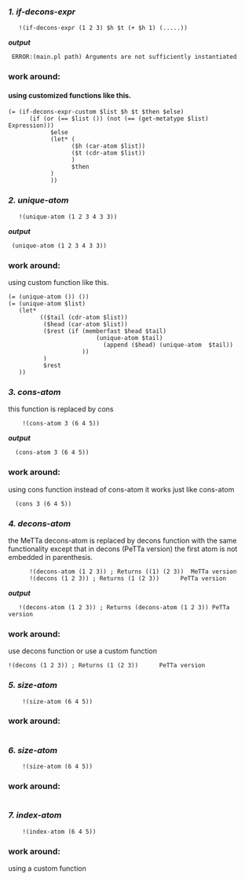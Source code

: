 ### ***1. if-decons-expr***
```metta
   !(if-decons-expr (1 2 3) $h $t (+ $h 1) (.....))
```
***output***
```metta 
 ERROR:(main.pl path) Arguments are not sufficiently instantiated
```
### work around:
#### using customized functions like this.
```metta
(= (if-decons-expr-custom $list $h $t $then $else)
      (if (or (== $list ()) (not (== (get-metatype $list) Expression)))
            $else
            (let* (
                  ($h (car-atom $list))
                  ($t (cdr-atom $list))
                  )
                  $then
            )
            ))

```
### ***2. unique-atom***

```metta
   !(unique-atom (1 2 3 4 3 3))  

```
***output***
```metta 
 (unique-atom (1 2 3 4 3 3))
```
### work around:
using custom function like this.
```metta
(= (unique-atom ()) ())
(= (unique-atom $list)
   (let* 
         (($tail (cdr-atom $list))
          ($head (car-atom $list))
          ($rest (if (memberfast $head $tail)
                         (unique-atom $tail)
                           (append ($head) (unique-atom  $tail))
                     ))
          )
          $rest
   ))

```
### ***3. cons-atom***
this function is replaced by cons
```metta
    !(cons-atom 3 (6 4 5)) 

```
***output***
```metta 
  (cons-atom 3 (6 4 5))
```
### work around:
using cons function instead of cons-atom it works just like cons-atom
```metta
  (cons 3 (6 4 5))
```
### ***4. decons-atom***
the MeTTa decons-atom is replaced by decons function with the same functionality except that in decons (PeTTa version)  the first atom is not embedded in parenthesis.
```metta
      !(decons-atom (1 2 3)) ; Returns ((1) (2 3))  MeTTa version
      !(decons (1 2 3)) ; Returns (1 (2 3))      PeTTa version

```
***output***
```metta 
   !(decons-atom (1 2 3)) ; Returns (decons-atom (1 2 3)) PeTTa version
```
### work around:
use decons function or use a custom function
```metta
!(decons (1 2 3)) ; Returns (1 (2 3))      PeTTa version
```
### ***5. size-atom***

```metta
    !(size-atom (6 4 5)) 
```
### work around:

```metta

```
### ***6. size-atom***

```metta
    !(size-atom (6 4 5)) 
```
### work around:

```metta

```
### ***7. index-atom***

```metta
    !(index-atom (6 4 5)) 
```
### work around:
using a custom function
```metta

```